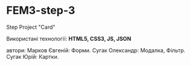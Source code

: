 # FEM3-step-3

Step Project "Card"

Використані технології: <b>HTML5, CSS3, JS, JSON</b><br>

автори:
Марков Євгеній: Форми.
Сугак Олександр: Модалка, Фільтр.
Сугак Юрій: Картки.

